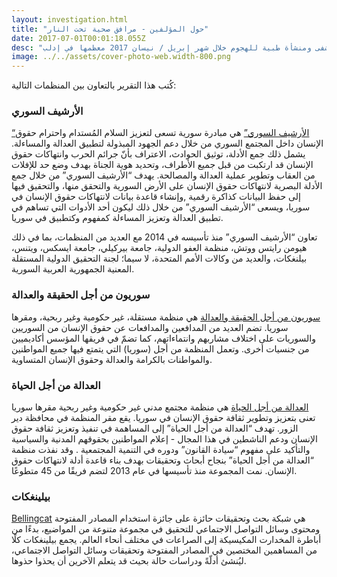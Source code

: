 ```yaml
---
layout: investigation.html
title: "حول المؤلفين - مرافق صحية تحت النار"
date: 2017-07-01T00:01:18.055Z
desc: "تقرير مُفصّل عن استهداف 25 مستشفى ومنشأة طبية للهجوم خلال شهر إبريل / نيسان 2017 معظمها في إدلب"
image: ../../assets/cover-photo-web.width-800.png
---
```


كُتب هذا التقرير بالتعاون بين المنظمات التالية:

### الأرشيف السوري

[“الأرشيف السوري”](https://syrianarchive.org/) هي مبادرة سورية تسعى لتعزيز السلام المُستدام واحترام حقوق الإنسان داخل المجتمع السوري من خلال دعم الجهود المبذولة لتطبيق العدالة والمساءلة. يشمل ذلك جمع الأدلة، توثيق الحوادث، الاعتراف بأنّ جرائم الحرب وانتهاكات حقوق الإنسان قد ارتكبت من قبل جميع الأطراف، وتحديد هوية الجناة بهدف وضع حد للإفلات من العقاب وتطوير عملية العدالة والمصالحة.  يهدف “الأرشيف السوري” من خلال جمع الأدلة البصرية لانتهاكات حقوق الإنسان على الأرض السورية والتحقق منها، والتحقيق فيها إلى حفظ البيانات كذاكرة رقمية ,وإنشاء قاعدة بيانات لانتهاكات حقوق الإنسان في سوريا، ويسعى “الأرشيف السوري” من خلال ذلك ليكون أحد الأدوات التي تساهم في تطبيق العدالة وتعزيز المساءلة كمفهوم وكتطبيق في سوريا.

تعاون “الأرشيف السوري” منذ تأسيسه في 2014 مع العديد من المنظمات، بما في ذلك هيومن رايتس ووتش، منظمة العفو الدولية، جامعة بيركيلي، جامعة ايسكس، ويتنس، بيلنغكات، والعديد من وكالات الأمم المتحدة، لا سيما؛ لجنة التحقيق الدولية المستقلة المعنية الجمهورية العربية السورية.

### سوريون من أجل الحقيقة والعدالة

[سوريون من أجل الحقيقة والعدالة](https://stj-sy.com/en) هي منظمة مستقلة، غير حكومية وغير ربحية، ومقرها سوريا. تضم العديد من المدافعين والمدافعات عن حقوق الإنسان من السوريين والسوريات على اختلاف مشاربهم وانتماءاتهم، كما تضمّ في فريقها المؤسس أكاديميين من جنسيات أخرى. وتعمل المنظمة من أجل (سوريا) التي يتمتع فيها جميع المواطنين والمواطنات بالكرامة والعدالة وحقوق الإنسان المتساوية.

### العدالة من أجل الحياة

[العدالة من أجل الحياة](https://jfl.ngo/) هي منظمة مجتمع مدني غير حكومية وغير ربحية مقرها سوريا تعنى بتعزيز وتطوير ثقافة حقوق الإنسان في سوريا. يقع مقر المنظمة في محافظة دير الزور. تهدف “العدالة من أجل الحياة” إلى المساهمة في تنفيذ وتعزيز ثقافة حقوق الإنسان ودعم الناشطين في هذا المجال - إعلام المواطنين بحقوقهم المدنية والسياسية والتأكيد على مفهوم “سيادة القانون” ودوره في التنمية المجتمعية . وقد نفذت منظمة “العدالة من أجل الحياة” بنجاح أبحاث وتحقيقات بهدف بناء قاعدة أدلة لانتهاكات حقوق الإنسان.  نمت المجموعة منذ تأسيسها في عام 2013 لتضم فريقًا من 45 متطوعًا.

### بيلينغكات

[Bellingcat](https://www.bellingcat.com/) هي شبكة بحث وتحقيقات حائزة على جائزة استخدام المصادر المفتوحة ومحتوى وسائل التواصل الاجتماعي للتحقيق في مجموعة متنوعة من المواضيع، بدءًا من أباطرة المخدارت المكيسيكة إلى الصراعات في مختلف أنحاء العالم. يجمع بيلينغكات كلًا من المساهمين المختصين في المصادر المفتوحة وتحقيقات وسائل التواصل الاجتماعي، ليُنشئ أدلّةً ودراسات حالة بحيث قد يتعلم الآخرين أن يحذوا حذوها.
